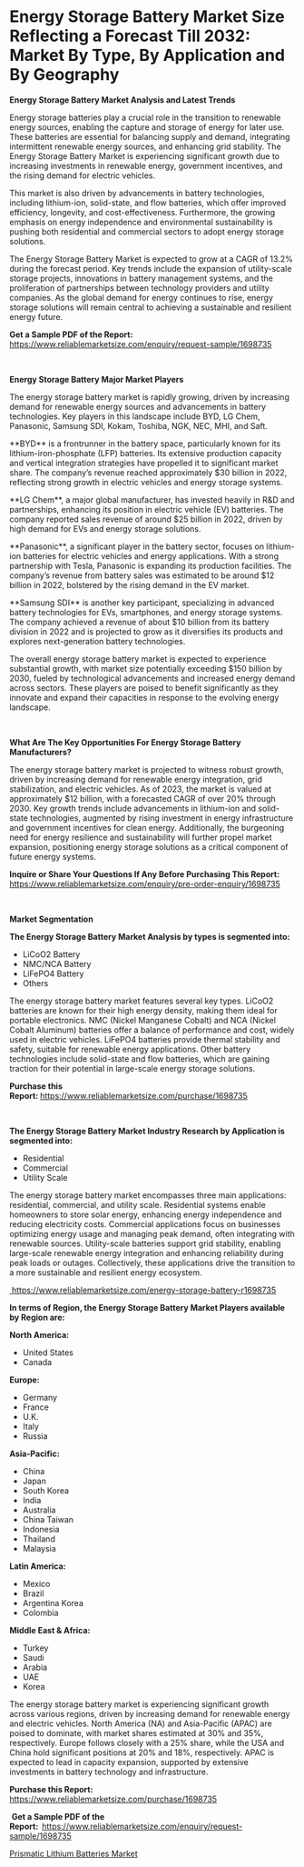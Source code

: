 <p><h1>Energy Storage Battery Market Size Reflecting a Forecast Till 2032: Market By Type, By Application and By Geography</h1></p><p><strong>Energy Storage Battery Market Analysis and Latest Trends</strong></p>
<p><p>Energy storage batteries play a crucial role in the transition to renewable energy sources, enabling the capture and storage of energy for later use. These batteries are essential for balancing supply and demand, integrating intermittent renewable energy sources, and enhancing grid stability. The Energy Storage Battery Market is experiencing significant growth due to increasing investments in renewable energy, government incentives, and the rising demand for electric vehicles. </p><p>This market is also driven by advancements in battery technologies, including lithium-ion, solid-state, and flow batteries, which offer improved efficiency, longevity, and cost-effectiveness. Furthermore, the growing emphasis on energy independence and environmental sustainability is pushing both residential and commercial sectors to adopt energy storage solutions.</p><p>The Energy Storage Battery Market is expected to grow at a CAGR of 13.2% during the forecast period. Key trends include the expansion of utility-scale storage projects, innovations in battery management systems, and the proliferation of partnerships between technology providers and utility companies. As the global demand for energy continues to rise, energy storage solutions will remain central to achieving a sustainable and resilient energy future.</p></p>
<p><strong>Get a Sample PDF of the Report:&nbsp;</strong> <a href="https://www.reliablemarketsize.com/enquiry/request-sample/1698735?utm_campaign=2626&utm_medium=2&utm_source=Github&utm_content=ia&utm_term=07042025&utm_id=energy-storage-battery">https://www.reliablemarketsize.com/enquiry/request-sample/1698735</a></p>
<p>&nbsp;</p>
<p><strong>Energy Storage Battery Major Market Players</strong></p>
<p><p>The energy storage battery market is rapidly growing, driven by increasing demand for renewable energy sources and advancements in battery technologies. Key players in this landscape include BYD, LG Chem, Panasonic, Samsung SDI, Kokam, Toshiba, NGK, NEC, MHI, and Saft.</p><p>**BYD** is a frontrunner in the battery space, particularly known for its lithium-iron-phosphate (LFP) batteries. Its extensive production capacity and vertical integration strategies have propelled it to significant market share. The company’s revenue reached approximately $30 billion in 2022, reflecting strong growth in electric vehicles and energy storage systems.</p><p>**LG Chem**, a major global manufacturer, has invested heavily in R&D and partnerships, enhancing its position in electric vehicle (EV) batteries. The company reported sales revenue of around $25 billion in 2022, driven by high demand for EVs and energy storage solutions.</p><p>**Panasonic**, a significant player in the battery sector, focuses on lithium-ion batteries for electric vehicles and energy applications. With a strong partnership with Tesla, Panasonic is expanding its production facilities. The company’s revenue from battery sales was estimated to be around $12 billion in 2022, bolstered by the rising demand in the EV market.</p><p>**Samsung SDI** is another key participant, specializing in advanced battery technologies for EVs, smartphones, and energy storage systems. The company achieved a revenue of about $10 billion from its battery division in 2022 and is projected to grow as it diversifies its products and explores next-generation battery technologies.</p><p>The overall energy storage battery market is expected to experience substantial growth, with market size potentially exceeding $150 billion by 2030, fueled by technological advancements and increased energy demand across sectors. These players are poised to benefit significantly as they innovate and expand their capacities in response to the evolving energy landscape.</p></p>
<p>&nbsp;</p>
<p><strong>What Are The Key Opportunities For Energy Storage Battery Manufacturers?</strong></p>
<p><p>The energy storage battery market is projected to witness robust growth, driven by increasing demand for renewable energy integration, grid stabilization, and electric vehicles. As of 2023, the market is valued at approximately $12 billion, with a forecasted CAGR of over 20% through 2030. Key growth trends include advancements in lithium-ion and solid-state technologies, augmented by rising investment in energy infrastructure and government incentives for clean energy. Additionally, the burgeoning need for energy resilience and sustainability will further propel market expansion, positioning energy storage solutions as a critical component of future energy systems.</p></p>
<p><strong>Inquire or Share Your Questions If Any Before Purchasing This Report:</strong> <a href="https://www.reliablemarketsize.com/enquiry/pre-order-enquiry/1698735?utm_campaign=2626&utm_medium=2&utm_source=Github&utm_content=ia&utm_term=07042025&utm_id=energy-storage-battery">https://www.reliablemarketsize.com/enquiry/pre-order-enquiry/1698735</a></p>
<p>&nbsp;</p>
<p><strong>Market Segmentation</strong></p>
<p><strong>The Energy Storage Battery Market Analysis by types is segmented into:</strong></p>
<p><ul><li>LiCoO2 Battery</li><li>NMC/NCA Battery</li><li>LiFePO4 Battery</li><li>Others</li></ul></p>
<p><p>The energy storage battery market features several key types. LiCoO2 batteries are known for their high energy density, making them ideal for portable electronics. NMC (Nickel Manganese Cobalt) and NCA (Nickel Cobalt Aluminum) batteries offer a balance of performance and cost, widely used in electric vehicles. LiFePO4 batteries provide thermal stability and safety, suitable for renewable energy applications. Other battery technologies include solid-state and flow batteries, which are gaining traction for their potential in large-scale energy storage solutions.</p></p>
<p><strong>Purchase this Report:&nbsp;</strong><a href="https://www.reliablemarketsize.com/purchase/1698735?utm_campaign=2626&utm_medium=2&utm_source=Github&utm_content=ia&utm_term=07042025&utm_id=energy-storage-battery">https://www.reliablemarketsize.com/purchase/1698735</a></p>
<p>&nbsp;</p>
<p><strong>The Energy Storage Battery Market Industry Research by Application is segmented into:</strong></p>
<p><ul><li>Residential</li><li>Commercial</li><li>Utility Scale</li></ul></p>
<p><p>The energy storage battery market encompasses three main applications: residential, commercial, and utility scale. Residential systems enable homeowners to store solar energy, enhancing energy independence and reducing electricity costs. Commercial applications focus on businesses optimizing energy usage and managing peak demand, often integrating with renewable sources. Utility-scale batteries support grid stability, enabling large-scale renewable energy integration and enhancing reliability during peak loads or outages. Collectively, these applications drive the transition to a more sustainable and resilient energy ecosystem.</p></p>
<p><a href="https://www.reliablemarketsize.com/energy-storage-battery-r1698735?utm_campaign=2626&utm_medium=2&utm_source=Github&utm_content=ia&utm_term=07042025&utm_id=energy-storage-battery">&nbsp;https://www.reliablemarketsize.com/energy-storage-battery-r1698735</a></p>
<p><strong>In terms of Region, the Energy Storage Battery Market Players available by Region are:</strong></p>
<p>
    <p> <strong> North America: </strong>
        <ul>
            <li>United States</li>
            <li>Canada</li>
        </ul>
        </p> 
    <p> <strong> Europe: </strong>
        <ul>
            <li>Germany</li>
            <li>France</li>
            <li>U.K.</li>
            <li>Italy</li>
            <li>Russia</li>
        </ul>
        </p> 
    <p> <strong> Asia-Pacific: </strong>
        <ul>
            <li>China</li>
            <li>Japan</li>
            <li>South Korea</li>
            <li>India</li>
            <li>Australia</li>
            <li>China Taiwan</li>
            <li>Indonesia</li>
            <li>Thailand</li>
            <li>Malaysia</li>
        </ul>
        </p> 
    <p> <strong> Latin America: </strong>
        <ul>
            <li>Mexico</li>
            <li>Brazil</li>
            <li>Argentina Korea</li>
            <li>Colombia</li>
        </ul>
        </p> 
    <p> <strong> Middle East & Africa: </strong>
        <ul>
            <li>Turkey</li>
            <li>Saudi</li>
            <li>Arabia</li>
            <li>UAE</li>
            <li>Korea</li>
        </ul>
    </p>
    </p>
<p><p>The energy storage battery market is experiencing significant growth across various regions, driven by increasing demand for renewable energy and electric vehicles. North America (NA) and Asia-Pacific (APAC) are poised to dominate, with market shares estimated at 30% and 35%, respectively. Europe follows closely with a 25% share, while the USA and China hold significant positions at 20% and 18%, respectively. APAC is expected to lead in capacity expansion, supported by extensive investments in battery technology and infrastructure.</p></p>
<p><strong>Purchase this Report: </strong><a href="https://www.reliablemarketsize.com/purchase/1698735?utm_campaign=2626&utm_medium=2&utm_source=Github&utm_content=ia&utm_term=07042025&utm_id=energy-storage-battery">https://www.reliablemarketsize.com/purchase/1698735</a></p>
<p>&nbsp;<strong>Get a Sample PDF of the Report:&nbsp;&nbsp;</strong><a href="https://www.reliablemarketsize.com/enquiry/request-sample/1698735?utm_campaign=2626&utm_medium=2&utm_source=Github&utm_content=ia&utm_term=07042025&utm_id=energy-storage-battery">https://www.reliablemarketsize.com/enquiry/request-sample/1698735</a></p>
<p><strong></strong></p>
<p><p><a href="https://github.com/ccreola81/Market-Research-Report-List-1/blob/main/prismatic-lithium-batteries-market.md?utm_campaign=2626&utm_medium=2&utm_source=Github&utm_content=ia&utm_term=07042025&utm_id=energy-storage-battery">Prismatic Lithium Batteries Market</a></p></p>